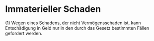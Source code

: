 # Immaterieller Schaden

(1) Wegen eines Schadens, der nicht Vermögensschaden ist, kann Entschädigung in Geld nur in den durch das Gesetz bestimmten Fällen gefordert werden.